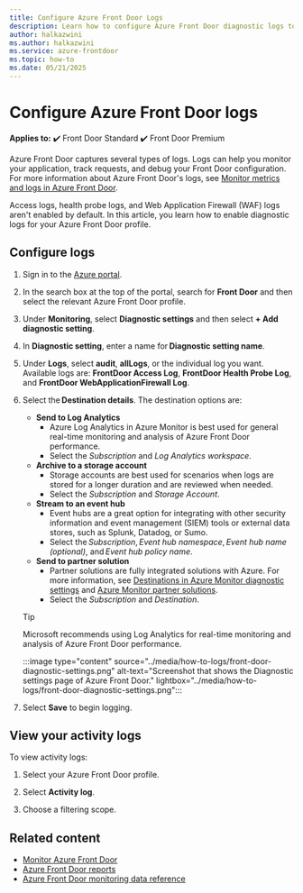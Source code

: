 ```yaml
---
title: Configure Azure Front Door Logs
description: Learn how to configure Azure Front Door diagnostic logs to enable access logs, health probe logs, and Web Application Firewall (WAF) logs.
author: halkazwini
ms.author: halkazwini
ms.service: azure-frontdoor
ms.topic: how-to
ms.date: 05/21/2025
---
```


# Configure Azure Front Door logs

**Applies to:** :heavy_check_mark: Front Door Standard :heavy_check_mark: Front Door Premium

Azure Front Door captures several types of logs. Logs can help you monitor your application, track requests, and debug your Front Door configuration. For more information about Azure Front Door's logs, see [Monitor metrics and logs in Azure Front Door](../front-door-diagnostics.md).

Access logs, health probe logs, and Web Application Firewall (WAF) logs aren't enabled by default. In this article, you learn how to enable diagnostic logs for your Azure Front Door profile.

## Configure logs

1. Sign in to the [Azure portal](https://portal.azure.com).

1. In the search box at the top of the portal, search for **Front Door** and then select the relevant Azure Front Door profile.

1. Under **Monitoring**, select **Diagnostic settings** and then select **+ Add diagnostic setting**.

1. In **Diagnostic setting**, enter a name for **Diagnostic setting name**.

1. Under **Logs**, select **audit**, **allLogs**, or the individual log you want. Available logs are: **FrontDoor Access Log**, **FrontDoor Health Probe Log**, and **FrontDoor WebApplicationFirewall Log**.

1. Select the **Destination details**. The destination options are: 

    - **Send to Log Analytics**
      - Azure Log Analytics in Azure Monitor is best used for general real-time monitoring and analysis of Azure Front Door performance.
      - Select the *Subscription* and *Log Analytics workspace*.
    - **Archive to a storage account**
      - Storage accounts are best used for scenarios when logs are stored for a longer duration and are reviewed when needed.
      - Select the *Subscription* and *Storage Account*.
    - **Stream to an event hub**
      - Event hubs are a great option for integrating with other security information and event management (SIEM) tools or external data stores, such as Splunk, Datadog, or Sumo. 
      - Select the *Subscription*, *Event hub namespace*, *Event hub name (optional)*, and *Event hub policy name*. 
    - **Send to partner solution**
      - Partner solutions are fully integrated solutions with Azure. For more information, see [Destinations in Azure Monitor diagnostic settings](/azure/azure-monitor/platform/diagnostic-settings#destinations) and [Azure Monitor partner solutions](/azure/partner-solutions/partners#observability).
      - Select the *Subscription* and *Destination*.

    > [!TIP]
    > Microsoft recommends using Log Analytics for real-time monitoring and analysis of Azure Front Door performance.

     :::image type="content" source="../media/how-to-logs/front-door-diagnostic-settings.png" alt-text="Screenshot that shows the Diagnostic settings page of Azure Front Door." lightbox="../media/how-to-logs/front-door-diagnostic-settings.png":::

1. Select **Save** to begin logging.

## View your activity logs

To view activity logs:

1. Select your Azure Front Door profile.

1. Select **Activity log**.

1. Choose a filtering scope.

## Related content

- [Monitor Azure Front Door](../monitor-front-door.md)
- [Azure Front Door reports](how-to-reports.md)
- [Azure Front Door monitoring data reference](../monitor-front-door-reference.md)
